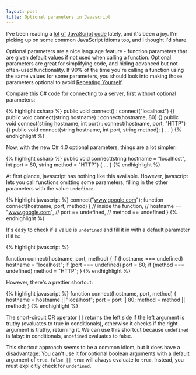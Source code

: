 ```yaml
---
layout: post
title: Optional parameters in Javascript
---
```

I've been reading a 
[lot](http://github.com/creationix/node-router/blob/master/node-router.js)
[of](http://github.com/ry/node_chat/blob/master/server.js)
[JavaScript](http://github.com/caludio/node.xmlrpc-c)
[code](http://github.com/driverdan/node-XMLHttpRequest/blob/master/XMLHttpRequest.js)
lately, and it's been a joy. I'm picking up on some common JavaScript idioms too, and I thought I'd share.

Optional parameters are a nice language feature - function parameters that are given default values if not used when calling a function. Optional parameters are great for simplifying code, and hiding advanced but not-often-used functionality. If 90% of the time you're calling a function using the same values for some parameters, you should look into making those parameters optional to avoid [Repeating Yourself](http://en.wikipedia.org/wiki/DRY).

Compare this C# code for connecting to a server, first without optional parameters:

{% highlight csharp %}
public void connect() : connect("localhost") {}
public void connect(string hostname) : connect(hostname, 80) {} 
public void connect(string hostname, int port) : connect(hostname, port, "HTTP") {}
public void connect(string hostname, int port, string method); { ... }
{% endhighlight %}

 Now, with the new C# 4.0 optional parameters, things are a lot simpler:

{% highlight csharp %}
public void connect(string hostname = "localhost", 
                    int port = 80, string method = "HTTP") { ... }
{% endhighlight %}

 At first glance, javascript has nothing like this available. However, javascript lets you call functions omitting some parameters, filling in the other parameters with the value `undefined`.

{% highlight javascript %}
connect("www.google.com");
function connect(hostname, port, method) {
     // inside the function, 
     // hostname == "www.google.com", 
     // port == undefined,
     // method == undefined 
}
{% endhighlight %}

 It's easy to check if a value is `undefined` and fill it in with a default parameter if it is:

{% highlight javascript %}

function connect(hostname, port, method) {
    if (hostname === undefined) hostname = "localhost";
    if (port === undefined) port = 80;
    if (method === undefined) method = "HTTP";
}
{% endhighlight %}

However, there's a prettier shortcut:

{% highlight javascript %}
function connect(hostname, port, method) {
    hostname = hostname || "localhost";
    port = port || 80;
    method = method || method;
}
{% endhighlight %}

The short-circuit OR operator `||` returns the left side if the left argument is truthy (evaluates to true in conditionals), otherwise it checks if the right argument is truthy, returning it. We can use this shortcut because `undefined` is falsy: in conditionals, `undefined` evaluates to false.

 This shortcut approach seems to be a common idiom, but it does have a disadvantage: You can't use it for optional boolean arguments with a default argument of `true`. `false || true` will always evaluate to `true`. Instead, you must explicitly check for `undefined`.
